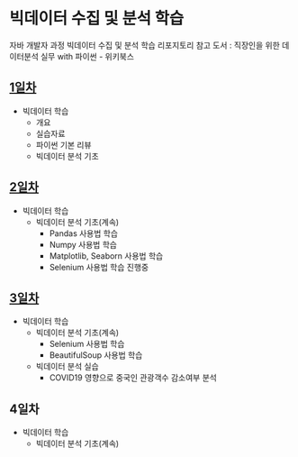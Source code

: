 # 빅데이터 수집 및 분석 학습
자바 개발자 과정 빅데이터 수집 및 분석 학습 리포지토리
참고 도서 : 직장인을 위한 데이터분석 실무 with 파이썬 - 위키북스

## [1일차](https://github.com/Koeyh/bigdata-analysis-2024/blob/main/Day01.md)
- 빅데이터 학습
    - 개요
    - 실습자료
    - 파이썬 기본 리뷰
    - 빅데이터 분석 기초


## [2일차](https://github.com/Koeyh/bigdata-analysis-2024/blob/main/Day02.md)
- 빅데이터 학습
    - 빅데이터 분석 기초(계속)
        - Pandas 사용법 학습
        - Numpy 사용법 학습
        - Matplotlib, Seaborn 사용법 학습
        - Selenium 사용법 학습 진행중

## [3일차](https://github.com/Koeyh/bigdata-analysis-2024/blob/main/Day03.md)
- 빅데이터 학습
    - 빅데이터 분석 기초(계속)
        - Selenium 사용법 학습
        - BeautifulSoup 사용법 학습
    - 빅데이터 분석 실습
        - COVID19 영향으로 중국인 관광객수 감소여부 분석


## 4일차
- 빅데이터 학습
    - 빅데이터 분석 기초(계속)
